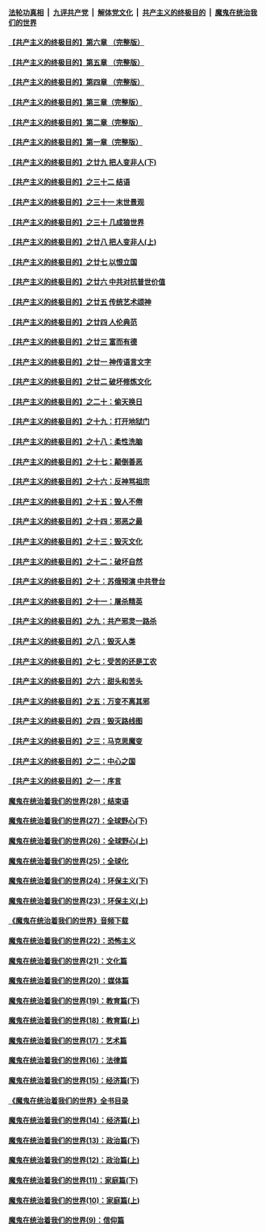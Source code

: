 ####  [法轮功真相](../../../../basic/blob/master/README.md?t=06271002) &nbsp;|&nbsp; [九评共产党](../../../../9ping.md/blob/master/README.md?t=06271002) &nbsp;|&nbsp; [解体党文化](../../../../jtdwh.md/blob/master/README.md?t=06271002)  &nbsp;|&nbsp; [共产主义的终极目的](../../../../gczydzjmd.md/blob/master/README.md?t=06271002) &nbsp;|&nbsp; [魔鬼在统治我们的世界](../../../../mgztzwmdsj.md/blob/master/README.md?t=06271002) 

#### [【共产主义的终极目的】第六章 （完整版）](../pages/nsc422/n11428913.md?t=06271002) 

#### [【共产主义的终极目的】第五章 （完整版）](../pages/nsc422/n11428912.md?t=06271002) 

#### [【共产主义的终极目的】第四章 （完整版）](../pages/nsc422/n11428907.md?t=06271002) 

#### [【共产主义的终极目的】第三章（完整版）](../pages/nsc422/n11428848.md?t=06271002) 

#### [【共产主义的终极目的】第二章（完整版）](../pages/nsc422/n11428831.md?t=06271002) 

#### [【共产主义的终极目的】第一章（完整版）](../pages/nsc422/n11417651.md?t=06271002) 

#### [【共产主义的终极目的】之廿九 把人变非人(下)](../pages/nsc422/n11344140.md?t=06271002) 

#### [【共产主义的终极目的】之三十二 结语](../pages/nsc422/n11360535.md?t=06271002) 

#### [【共产主义的终极目的】之三十一 末世景观](../pages/nsc422/n11351129.md?t=06271002) 

#### [【共产主义的终极目的】之三十 几成狼世界](../pages/nsc422/n11348280.md?t=06271002) 

#### [【共产主义的终极目的】之廿八 把人变非人(上)](../pages/nsc422/n11340492.md?t=06271002) 

#### [【共产主义的终极目的】之廿七 以恨立国](../pages/nsc422/n11336944.md?t=06271002) 

#### [【共产主义的终极目的】之廿六 中共对抗普世价值](../pages/nsc422/n11324785.md?t=06271002) 

#### [【共产主义的终极目的】之廿五 传统艺术颂神](../pages/nsc422/n11296396.md?t=06271002) 

#### [【共产主义的终极目的】之廿四 人伦典范](../pages/nsc422/n11296397.md?t=06271002) 

#### [【共产主义的终极目的】之廿三 富而有德](../pages/nsc422/n11283598.md?t=06271002) 

#### [【共产主义的终极目的】之廿一 神传语言文字](../pages/nsc422/n11263265.md?t=06271002) 

#### [【共产主义的终极目的】之廿二 破坏修炼文化](../pages/nsc422/n11245728.md?t=06271002) 

#### [【共产主义的终极目的】之二十：偷天换日](../pages/nsc422/n11238846.md?t=06271002) 

#### [【共产主义的终极目的】之十九：打开地狱门](../pages/nsc422/n11206376.md?t=06271002) 

#### [【共产主义的终极目的】之十八：柔性洗脑](../pages/nsc422/n11199994.md?t=06271002) 

#### [【共产主义的终极目的】之十七：颠倒善恶](../pages/nsc422/n11179782.md?t=06271002) 

#### [【共产主义的终极目的】之十六：反神骂祖宗](../pages/nsc422/n11166798.md?t=06271002) 

#### [【共产主义的终极目的】之十五：毁人不倦](../pages/nsc422/n11166792.md?t=06271002) 

#### [【共产主义的终极目的】之十四：邪恶之最](../pages/nsc422/n11150249.md?t=06271002) 

#### [【共产主义的终极目的】之十三：毁灭文化](../pages/nsc422/n11135227.md?t=06271002) 

#### [【共产主义的终极目的】之十二：破坏自然](../pages/nsc422/n11135214.md?t=06271002) 

#### [【共产主义的终极目的】之十：苏俄预演 中共登台](../pages/nsc422/n11118424.md?t=06271002) 

#### [【共产主义的终极目的】之十一：屠杀精英](../pages/nsc422/n11118442.md?t=06271002) 

#### [【共产主义的终极目的】之九：共产邪灵一路杀](../pages/nsc422/n11114139.md?t=06271002) 

#### [【共产主义的终极目的】之八：毁灭人类](../pages/nsc422/n11108503.md?t=06271002) 

#### [【共产主义的终极目的】之七：受苦的还是工农](../pages/nsc422/n11101809.md?t=06271002) 

#### [【共产主义的终极目的】之六：甜头和苦头](../pages/nsc422/n11096971.md?t=06271002) 

#### [【共产主义的终极目的】之五：万变不离其邪](../pages/nsc422/n11091285.md?t=06271002) 

#### [【共产主义的终极目的】之四：毁灭路线图](../pages/nsc422/n11086284.md?t=06271002) 

#### [【共产主义的终极目的】之三：马克思魔变](../pages/nsc422/n11061941.md?t=06271002) 

#### [【共产主义的终极目的】之二：中心之国](../pages/nsc422/n11047728.md?t=06271002) 

#### [【共产主义的终极目的】之一：序言](../pages/nsc422/n11086077.md?t=06271002) 

#### [魔鬼在统治着我们的世界(28)：结束语](../pages/nsc422/n10936246.md?t=06271002) 

#### [魔鬼在统治着我们的世界(27)：全球野心(下)](../pages/nsc422/n10928319.md?t=06271002) 

#### [魔鬼在统治着我们的世界(26)：全球野心(上)](../pages/nsc422/n10900318.md?t=06271002) 

#### [魔鬼在统治着我们的世界(25)：全球化](../pages/nsc422/n10788205.md?t=06271002) 

#### [魔鬼在统治着我们的世界(24)：环保主义(下)](../pages/nsc422/n10695307.md?t=06271002) 

#### [魔鬼在统治着我们的世界(23)：环保主义(上)](../pages/nsc422/n10688613.md?t=06271002) 

#### [《魔鬼在统治着我们的世界》音频下载](../pages/nsc422/n10635553.md?t=06271002) 

#### [魔鬼在统治着我们的世界(22)：恐怖主义](../pages/nsc422/n10614727.md?t=06271002) 

#### [魔鬼在统治着我们的世界(21)：文化篇](../pages/nsc422/n10597706.md?t=06271002) 

#### [魔鬼在统治着我们的世界(20)：媒体篇](../pages/nsc422/n10586579.md?t=06271002) 

#### [魔鬼在统治着我们的世界(19)：教育篇(下)](../pages/nsc422/n10564808.md?t=06271002) 

#### [魔鬼在统治着我们的世界(18)：教育篇(上)](../pages/nsc422/n10526970.md?t=06271002) 

#### [魔鬼在统治着我们的世界(17)：艺术篇](../pages/nsc422/n10499093.md?t=06271002) 

#### [魔鬼在统治着我们的世界(16)：法律篇](../pages/nsc422/n10485969.md?t=06271002) 

#### [魔鬼在统治着我们的世界(15)：经济篇(下)](../pages/nsc422/n10469975.md?t=06271002) 

#### [《魔鬼在统治着我们的世界》全书目录](../pages/nsc422/n10464261.md?t=06271002) 

#### [魔鬼在统治着我们的世界(14)：经济篇(上)](../pages/nsc422/n10457370.md?t=06271002) 

#### [魔鬼在统治着我们的世界(13)：政治篇(下)](../pages/nsc422/n10448270.md?t=06271002) 

#### [魔鬼在统治着我们的世界(12)：政治篇(上)](../pages/nsc422/n10444576.md?t=06271002) 

#### [魔鬼在统治着我们的世界(11)：家庭篇(下)](../pages/nsc422/n10440961.md?t=06271002) 

#### [魔鬼在统治着我们的世界(10)：家庭篇(上)](../pages/nsc422/n10435448.md?t=06271002) 

#### [魔鬼在统治着我们的世界(9)：信仰篇](../pages/nsc422/n10432159.md?t=06271002) 

